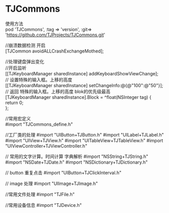 # TJCommons

使用方法      
pod 'TJCommons', :tag => 'version', :git=> 'https://github.com/TJProjects/TJCommons.git'

//崩溃数据检测 开启     
[TJCommon avoidALLCrashExchangeMothed];

//处理键盘弹出变化    
//开启监听     
[[TJKeyboardManager sharedInstance] addKeyboardShowViewChange];      
// 设置特殊的输入框。上移的高度    
[[TJKeyboardManager sharedInstance] setChangeInfo:@{@"100":@"50"}];   
// 返回 特殊的输入框。上移的高度 blok的优先级最高     
[TJKeyboardManager sharedInstance].Block = ^float(NSInteger tag) {      
    return 0;     
};    

//常用宏定义   
#import "TJCommons_define.h"

//工厂类的处理
#import "UIButton+TJButton.h"
#import "UILabel+TJLabel.h"
#import "UIView+TJView.h"
#import "UITableView+TJTableView.h"
#import "UIViewController+TJViewController.h" 

// 常用的文字计算。时间计算 字典解析
#import "NSString+TJString.h"
#import "NSDate+TJDate.h"
#import "NSDictionary+TJDictionary.h" 

// button 重复点击
#import "UIButton+TJClickInterval.h" 

// image 处理
#import "UIImage+TJImage.h" 

//常用文件处理
#import "TJFile.h" 

//常用设备信息
#import "TJDevice.h" 

